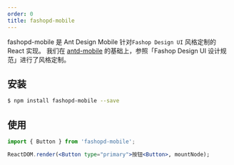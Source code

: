 ```yaml
---
order: 0
title: fashopd-mobile
---
```


fashopd-mobile 是 Ant Design Mobile 针对`Fashop Design UI` 风格定制的 React 实现。
我们在 [antd-mobile](http://mobile.ant.design/) 的基础上，参照「Fashop Design UI 设计规范」进行了风格定制。


## 安装

```bash
$ npm install fashopd-mobile --save
```

## 使用

```jsx
import { Button } from 'fashopd-mobile';

ReactDOM.render(<Button type="primary">按钮<Button>, mountNode);
```

